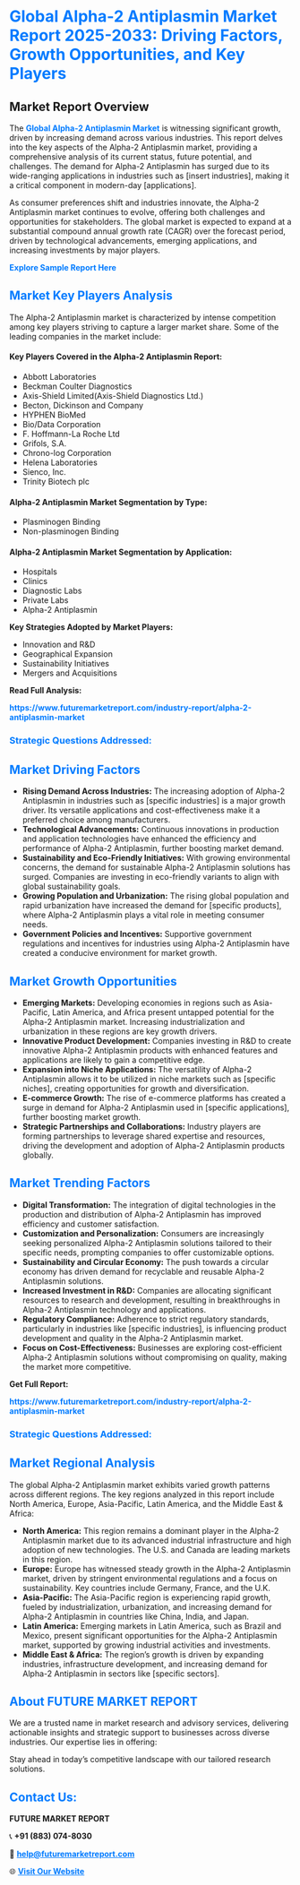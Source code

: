 <h1 style="color: #007BFF;">Global Alpha-2 Antiplasmin Market Report 2025-2033: Driving Factors, Growth Opportunities, and Key Players</h1>

<section id="overview">
<h2>Market Report Overview</h2>
<p>The <a href="https://www.futuremarketreport.com/industry-report/alpha-2-antiplasmin-market" style="color: #007BFF; text-decoration: none;"><strong>Global Alpha-2 Antiplasmin Market</strong></a> is witnessing significant growth, driven by increasing demand across various industries. This report delves into the key aspects of the Alpha-2 Antiplasmin market, providing a comprehensive analysis of its current status, future potential, and challenges. The demand for Alpha-2 Antiplasmin has surged due to its wide-ranging applications in industries such as [insert industries], making it a critical component in modern-day [applications].</p>
<p>As consumer preferences shift and industries innovate, the Alpha-2 Antiplasmin market continues to evolve, offering both challenges and opportunities for stakeholders. The global market is expected to expand at a substantial compound annual growth rate (CAGR) over the forecast period, driven by technological advancements, emerging applications, and increasing investments by major players.</p>
</section>

<section id="overview">
<p><a href="https://www.futuremarketreport.com/request-sample/reportId=123176" style="color: #007BFF; text-decoration: none;"><strong>Explore Sample Report Here</strong></a></p>
</section>

<section id="key-players">
<h2 style="color: #007BFF;">Market Key Players Analysis</h2>
<p>The Alpha-2 Antiplasmin market is characterized by intense competition among key players striving to capture a larger market share. Some of the leading companies in the market include:</p>
<h4>Key Players Covered in the Alpha-2 Antiplasmin Report:</h4>
<ul><li>Abbott Laboratories</li><li>Beckman Coulter Diagnostics</li><li>Axis-Shield Limited(Axis-Shield Diagnostics Ltd.)</li><li>Becton, Dickinson and Company</li><li>HYPHEN BioMed</li><li>Bio/Data Corporation</li><li>F. Hoffmann-La Roche Ltd</li><li>Grifols, S.A.</li><li>Chrono-log Corporation</li><li>Helena Laboratories</li><li>Sienco, Inc.</li><li>Trinity Biotech plc</li></ul>
<h4>Alpha-2 Antiplasmin Market Segmentation by Type:</h4>
<ul><li>Plasminogen Binding</li><li>Non-plasminogen Binding</li></ul>

<h4>Alpha-2 Antiplasmin Market Segmentation by Application:</h4>
<ul><li>Hospitals</li><li>Clinics</li><li>Diagnostic Labs</li><li>Private Labs</li><li>Alpha-2 Antiplasmin</li></ul>
<p><strong>Key Strategies Adopted by Market Players:</strong></p>
<ul>
<li>Innovation and R&D</li>
<li>Geographical Expansion</li>
<li>Sustainability Initiatives</li>
<li>Mergers and Acquisitions</li>
</ul>
</section>

<section>
<p><strong>Read Full Analysis: </strong></p><a href="https://www.futuremarketreport.com/industry-report/alpha-2-antiplasmin-market" style="color: #007BFF; text-decoration: none;"><strong>https://www.futuremarketreport.com/industry-report/alpha-2-antiplasmin-market</strong></a>
<h3 style="color: #007BFF;">Strategic Questions Addressed:</h3>
</section>

<section id="driving-factors">
<h2 style="color: #007BFF;">Market Driving Factors</h2>
<ul>
<li><strong>Rising Demand Across Industries:</strong> The increasing adoption of Alpha-2 Antiplasmin in industries such as [specific industries] is a major growth driver. Its versatile applications and cost-effectiveness make it a preferred choice among manufacturers.</li>
<li><strong>Technological Advancements:</strong> Continuous innovations in production and application technologies have enhanced the efficiency and performance of Alpha-2 Antiplasmin, further boosting market demand.</li>
<li><strong>Sustainability and Eco-Friendly Initiatives:</strong> With growing environmental concerns, the demand for sustainable Alpha-2 Antiplasmin solutions has surged. Companies are investing in eco-friendly variants to align with global sustainability goals.</li>
<li><strong>Growing Population and Urbanization:</strong> The rising global population and rapid urbanization have increased the demand for [specific products], where Alpha-2 Antiplasmin plays a vital role in meeting consumer needs.</li>
<li><strong>Government Policies and Incentives:</strong> Supportive government regulations and incentives for industries using Alpha-2 Antiplasmin have created a conducive environment for market growth.</li>
</ul>
</section>

<section id="growth-opportunities">
<h2 style="color: #007BFF;">Market Growth Opportunities</h2>
<ul>
<li><strong>Emerging Markets:</strong> Developing economies in regions such as Asia-Pacific, Latin America, and Africa present untapped potential for the Alpha-2 Antiplasmin market. Increasing industrialization and urbanization in these regions are key growth drivers.</li>
<li><strong>Innovative Product Development:</strong> Companies investing in R&D to create innovative Alpha-2 Antiplasmin products with enhanced features and applications are likely to gain a competitive edge.</li>
<li><strong>Expansion into Niche Applications:</strong> The versatility of Alpha-2 Antiplasmin allows it to be utilized in niche markets such as [specific niches], creating opportunities for growth and diversification.</li>
<li><strong>E-commerce Growth:</strong> The rise of e-commerce platforms has created a surge in demand for Alpha-2 Antiplasmin used in [specific applications], further boosting market growth.</li>
<li><strong>Strategic Partnerships and Collaborations:</strong> Industry players are forming partnerships to leverage shared expertise and resources, driving the development and adoption of Alpha-2 Antiplasmin products globally.</li>
</ul>
</section>

<section id="trending-factors">
<h2 style="color: #007BFF;">Market Trending Factors</h2>
<ul>
<li><strong>Digital Transformation:</strong> The integration of digital technologies in the production and distribution of Alpha-2 Antiplasmin has improved efficiency and customer satisfaction.</li>
<li><strong>Customization and Personalization:</strong> Consumers are increasingly seeking personalized Alpha-2 Antiplasmin solutions tailored to their specific needs, prompting companies to offer customizable options.</li>
<li><strong>Sustainability and Circular Economy:</strong> The push towards a circular economy has driven demand for recyclable and reusable Alpha-2 Antiplasmin solutions.</li>
<li><strong>Increased Investment in R&D:</strong> Companies are allocating significant resources to research and development, resulting in breakthroughs in Alpha-2 Antiplasmin technology and applications.</li>
<li><strong>Regulatory Compliance:</strong> Adherence to strict regulatory standards, particularly in industries like [specific industries], is influencing product development and quality in the Alpha-2 Antiplasmin market.</li>
<li><strong>Focus on Cost-Effectiveness:</strong> Businesses are exploring cost-efficient Alpha-2 Antiplasmin solutions without compromising on quality, making the market more competitive.</li>
</ul>
</section>

<section>
<p><strong>Get Full Report: </strong></p><a href="https://www.futuremarketreport.com/industry-report/alpha-2-antiplasmin-market" style="color: #007BFF; text-decoration: none;"><strong>https://www.futuremarketreport.com/industry-report/alpha-2-antiplasmin-market</strong></a>
<h3 style="color: #007BFF;">Strategic Questions Addressed:</h3>
</section>


<section id="regional-analysis">
<h2 style="color: #007BFF;">Market Regional Analysis</h2>
<p>The global Alpha-2 Antiplasmin market exhibits varied growth patterns across different regions. The key regions analyzed in this report include North America, Europe, Asia-Pacific, Latin America, and the Middle East & Africa:</p>
<ul>
<li><strong>North America:</strong> This region remains a dominant player in the Alpha-2 Antiplasmin market due to its advanced industrial infrastructure and high adoption of new technologies. The U.S. and Canada are leading markets in this region.</li>
<li><strong>Europe:</strong> Europe has witnessed steady growth in the Alpha-2 Antiplasmin market, driven by stringent environmental regulations and a focus on sustainability. Key countries include Germany, France, and the U.K.</li>
<li><strong>Asia-Pacific:</strong> The Asia-Pacific region is experiencing rapid growth, fueled by industrialization, urbanization, and increasing demand for Alpha-2 Antiplasmin in countries like China, India, and Japan.</li>
<li><strong>Latin America:</strong> Emerging markets in Latin America, such as Brazil and Mexico, present significant opportunities for the Alpha-2 Antiplasmin market, supported by growing industrial activities and investments.</li>
<li><strong>Middle East & Africa:</strong> The region’s growth is driven by expanding industries, infrastructure development, and increasing demand for Alpha-2 Antiplasmin in sectors like [specific sectors].</li>
</ul>
</section>

<footer>
<h2 style="color: #007BFF;">About FUTURE MARKET REPORT</h2>
<p>We are a trusted name in market research and advisory services, delivering actionable insights and strategic support to businesses across diverse industries. Our expertise lies in offering:</p>

<p>Stay ahead in today’s competitive landscape with our tailored research solutions.</p>

<h2 style="color: #007BFF;">Contact Us:</h2>
<p><strong>FUTURE MARKET REPORT</strong></p>
<p>📞 <strong>+91 (883) 074-8030</strong></p>
<p>📧 <strong><a href="mailto:help@futuremarketreport.com" style="color: #007BFF;">help@futuremarketreport.com</a></strong></p>
<p>🌐 <strong><a href="https://www.futuremarketreport.com/" style="color: #007BFF;">Visit Our Website</a></strong></p>
</footer>